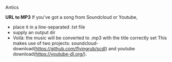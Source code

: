 Antics

**URL to MP3**
If you've got a song from Soundcloud or Youtube, 
* place it in a line-separated .txt file 
* supply an output dir
* Voilà: the music will be converted to .mp3 with the title correctly set
This makes use of two projects: soundcloud-download(https://github.com/flyingrub/scdl) and youtube download(https://youtube-dl.org/).
